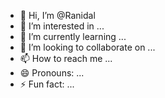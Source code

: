 - 👋 Hi, I’m @Ranidal
- 👀 I’m interested in ...
- 🌱 I’m currently learning ...
- 💞️ I’m looking to collaborate on ...
- 📫 How to reach me ...
- 😄 Pronouns: ...
- ⚡ Fun fact: ...

<!---
Ranidal/Ranidal is a ✨ special ✨ repository because its `README.md` (this file) appears on your GitHub profile.
You can click the Preview link to take a look at your changes.
--->
